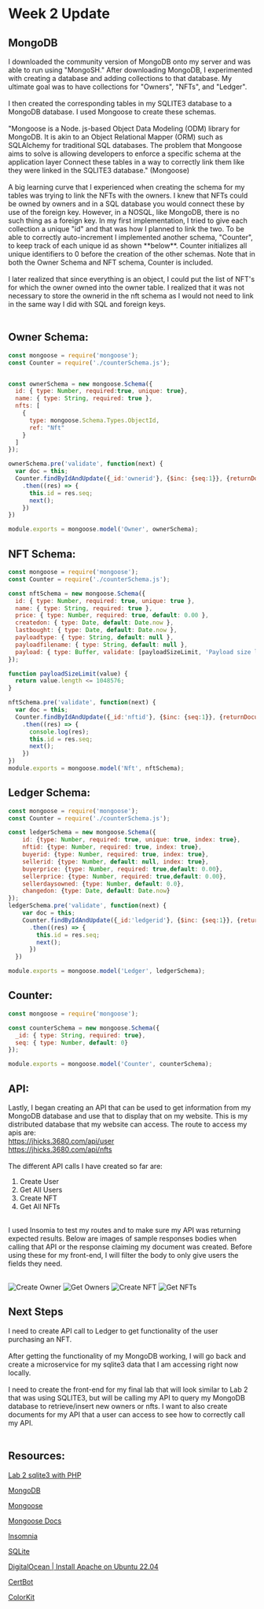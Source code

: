 # Week 2 Update
## MongoDB
<div id="text">
I downloaded the community version of  MongoDB onto my server and was able to run using "MongoSH." After downloading MongoDB, I experimented with creating a database and adding collections to that database. My ultimate goal was to have collections for "Owners", "NFTs", and "Ledger". 
<br/>
<br/>
I then created the corresponding tables in my SQLITE3 database to a MongoDB database. I used Mongoose to create these schemas.
<br/>
<br/>
"Mongoose is a Node. js-based Object Data Modeling (ODM) library for MongoDB. It is akin to an Object Relational Mapper (ORM) such as SQLAlchemy for traditional SQL databases. The problem that Mongoose aims to solve is allowing developers to enforce a specific schema at the application layer Connect these tables in a way to correctly link them like they were linked in the SQLITE3 database." (Mongoose)
<br/>
<br/>
A big learning curve that I experienced when creating the schema for my tables was trying to link the NFTs with the owners. I knew that NFTs could be owned by owners and in a SQL database you would connect these by use of the foreign key. However, in a NOSQL, like MongoDB, there is no such thing as a foreign key. In my first implementation, I tried to give each collection a unique "id" and that was how I planned to link the two. To be able to correctly auto-increment I implemented another schema, "Counter", to keep track of each unique id as shown **below**. 
Counter initializes all unique identifiers to 0 before the creation of the other schemas. Note that in both the Owner Schema and NFT schema, Counter is included. 
<br/>
<br/>
I later realized that since everything is an object, I could put the list of NFT's for which the owner owned into the owner table. I realized that it was not necessary to store the ownerid in the nft schema as I would not need to link in the same way I did with SQL and foreign keys.
<br/>
<br/>

## Owner Schema: 
```javascript
const mongoose = require('mongoose');
const Counter = require('./counterSchema.js');


const ownerSchema = new mongoose.Schema({
  id: { type: Number, required:true, unique: true},
  name: { type: String, required: true },
  nfts: [
    {
      type: mongoose.Schema.Types.ObjectId,
      ref: "Nft"
    }
  ]
});

ownerSchema.pre('validate', function(next) {
  var doc = this;
  Counter.findByIdAndUpdate({_id:'ownerid'}, {$inc: {seq:1}}, {returnDocument: "after"})
    .then((res) => {
      this.id = res.seq;
      next();
    })
})

module.exports = mongoose.model('Owner', ownerSchema);
```

## NFT Schema: 
```javascript
const mongoose = require('mongoose');
const Counter = require('./counterSchema.js');

const nftSchema = new mongoose.Schema({
  id: { type: Number, required: true, unique: true },
  name: { type: String, required: true },
  price: { type: Number, required: true, default: 0.00 },
  createdon: { type: Date, default: Date.now },
  lastbought: { type: Date, default: Date.now },
  payloadtype: { type: String, default: null },
  payloadfilename: { type: String, default: null },
  payload: { type: Buffer, validate: [payloadSizeLimit, 'Payload size limit exceeded'] }
});

function payloadSizeLimit(value) {
  return value.length <= 1048576;
}

nftSchema.pre('validate', function(next) {
  var doc = this;
  Counter.findByIdAndUpdate({_id:'nftid'}, {$inc: {seq:1}}, {returnDocument: "after"})
    .then((res) => {
      console.log(res);
      this.id = res.seq;
      next();
    })
})
module.exports = mongoose.model('Nft', nftSchema);
```

## Ledger Schema: 
```javascript
const mongoose = require('mongoose');
const Counter = require('./counterSchema.js');

const ledgerSchema = new mongoose.Schema({
    id: {type: Number, required: true, unique: true, index: true},
    nftid: {type: Number, required: true, index: true},
    buyerid: {type: Number, required: true, index: true},
    sellerid: {type: Number, default: null, index: true},
    buyerprice: {type: Number, required: true,default: 0.00},
    sellerprice: {type: Number, required: true,default: 0.00},
    sellerdaysowned: {type: Number, default: 0.0},
    changedon: {type: Date, default: Date.now}
});
ledgerSchema.pre('validate', function(next) {
    var doc = this;
    Counter.findByIdAndUpdate({_id:'ledgerid'}, {$inc: {seq:1}}, {returnDocument: "after"})
      .then((res) => {
        this.id = res.seq;
        next();
      })
  })

module.exports = mongoose.model('Ledger', ledgerSchema);
```

## Counter: 
```javascript
const mongoose = require('mongoose');

const counterSchema = new mongoose.Schema({
  _id: { type: String, required: true},
  seq: { type: Number, default: 0}
});

module.exports = mongoose.model('Counter', counterSchema);
```


## API: 
Lastly, I began creating an API that can be used to get information from my MongoDB database and use that to display that on my website. This is my distributed database that my website can access. The route to access my apis are:
<br/> 
https://jhicks.3680.com/api/user
<br/>
https://jhicks.3680.com/api/nfts 
<br/>
<br/>
The different API calls I have created so far are:
1. Create User
2. Get All Users
3. Create NFT
4. Get All NFTs

<br/>
I used Insomia to test my routes and to make sure my API was returning expected results. Below are images of sample responses bodies when calling that API or the response claiming my document was created. Before using these for my front-end, I will filter the body to only give users the fields they need. 
<br/>
<br/>

![Create Owner](./images/createOwner.png)
![Get Owners](./images/getOwners.png)
![Create NFT](./images/createNFT.png)
![Get NFTs](./images/getNFTs.png)

</div>

## Next Steps

<div id="text">
I need to create API call to Ledger to get functionality of the user purchasing an NFT.
<br/>
<br/>
After getting the functionality of my MongoDB working, I will go back and create a microservice for my sqlite3 data that I am accessing right now locally. 
<br/>
<br/>
I need to create the front-end for my final lab that will look similar to Lab 2 that was using SQLITE3, but will be calling my API to query my MongoDB database to retrieve/insert new owners or nfts. I want to also create documents for my API that a user can access to see how to correctly call my API.
<br/>
<br/>
</div>

## Resources:

<div id="resource-links">

[Lab 2 sqlite3 with PHP](https://csub.instructure.com/courses/24062/assignments/416531)  
   
[MongoDB](https://www.mongodb.com/)  

[Mongoose](https://www.mongodb.com/developer/languages/javascript/mongoose-versus-nodejs-driver/)

[Mongoose Docs](https://mongoosejs.com/docs/guides.html)

[Insomnia](https://insomnia.rest/) 
   
[SQLite](https://www.sqlite.org/about.html)
     
[DigitalOcean | Install Apache on Ubuntu 22.04](https://www.digitalocean.com/community/tutorials/how-to-install-the-apache-web-server-on-ubuntu-22-04#prerequisites)
      
[CertBot](https://certbot.eff.org/instructions?ws=apache&os=ubuntufocal)

[ColorKit](https://colorkit.co/color/0000ff/) 

 </div>






 






